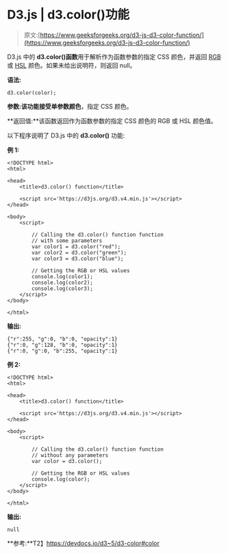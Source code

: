 # D3.js | d3.color()功能

> 原文:[https://www.geeksforgeeks.org/d3-js-d3-color-function/](https://www.geeksforgeeks.org/d3-js-d3-color-function/)

D3.js 中的 **d3.color()函数**用于解析作为函数参数的指定 CSS 颜色，并返回 [RGB](https://www.geeksforgeeks.org/computer-graphics-the-rgb-color-model/) 或 [HSL](https://www.geeksforgeeks.org/html-color-styles-hsl/) 颜色。如果未给出说明符，则返回 null。

**语法:**

```
d3.color(color);
```

**参数:**该功能接受单参数**颜色**，指定 CSS 颜色。

**返回值:**该函数返回作为函数参数的指定 CSS 颜色的 RGB 或 HSL 颜色值。

以下程序说明了 D3.js 中的 **d3.color()** 功能:

**例 1:**

```
<!DOCTYPE html>
<html>

<head>
    <title>d3.color() function</title>

    <script src='https://d3js.org/d3.v4.min.js'></script>
</head>

<body>
    <script>

        // Calling the d3.color() function function
        // with some parameters
        var color1 = d3.color("red");
        var color2 = d3.color("green");
        var color3 = d3.color("blue");

        // Getting the RGB or HSL values
        console.log(color1);
        console.log(color2);
        console.log(color3);
    </script>
</body>

</html>
```

**输出:**

```
{"r":255, "g":0, "b":0, "opacity":1}
{"r":0, "g":128, "b":0, "opacity":1}
{"r":0, "g":0, "b":255, "opacity":1}

```

**例 2:**

```
<!DOCTYPE html>
<html>

<head>
    <title>d3.color() function</title>

    <script src='https://d3js.org/d3.v4.min.js'></script>
</head>

<body>
    <script>

        // Calling the d3.color() function function
        // without any parameters
        var color = d3.color();

        // Getting the RGB or HSL values
        console.log(color);
    </script>
</body>

</html>
```

**输出:**

```
null

```

**参考:**T2】https://devdocs.io/d3~5/d3-color#color